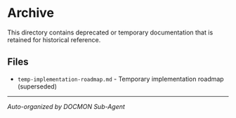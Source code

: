 # Archive

This directory contains deprecated or temporary documentation that is retained for historical reference.

## Files

- `temp-implementation-roadmap.md` - Temporary implementation roadmap (superseded)

---
*Auto-organized by DOCMON Sub-Agent*
